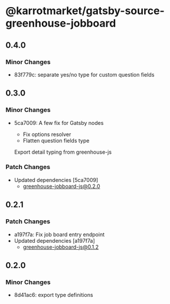 # @karrotmarket/gatsby-source-greenhouse-jobboard

## 0.4.0

### Minor Changes

- 83f779c: separate yes/no type for custom question fields

## 0.3.0

### Minor Changes

- 5ca7009: A few fix for Gatsby nodes

  - Fix options resolver
  - Flatten question fields type

  Export detail typing from greenhouse-js

### Patch Changes

- Updated dependencies [5ca7009]
  - greenhouse-jobboard-js@0.2.0

## 0.2.1

### Patch Changes

- a197f7a: Fix job board entry endpoint
- Updated dependencies [a197f7a]
  - greenhouse-jobboard-js@0.1.2

## 0.2.0

### Minor Changes

- 8d41ac6: export type definitions
